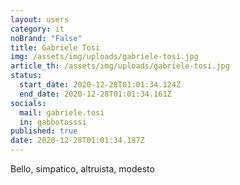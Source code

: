 ```yaml
---
layout: users
category: it
noBrand: "False"
title: Gabriele Tosi
img: /assets/img/uploads/gabriele-tosi.jpg
article_th: /assets/img/uploads/gabriele-tosi.jpg
status:
  start_date: 2020-12-28T01:01:34.124Z
  end_date: 2020-12-28T01:01:34.161Z
socials:
  mail: gabriele.tosi
  in: gabbotosssi
published: true
date: 2020-12-28T01:01:34.187Z
---
```

Bello, simpatico, altruista, modesto